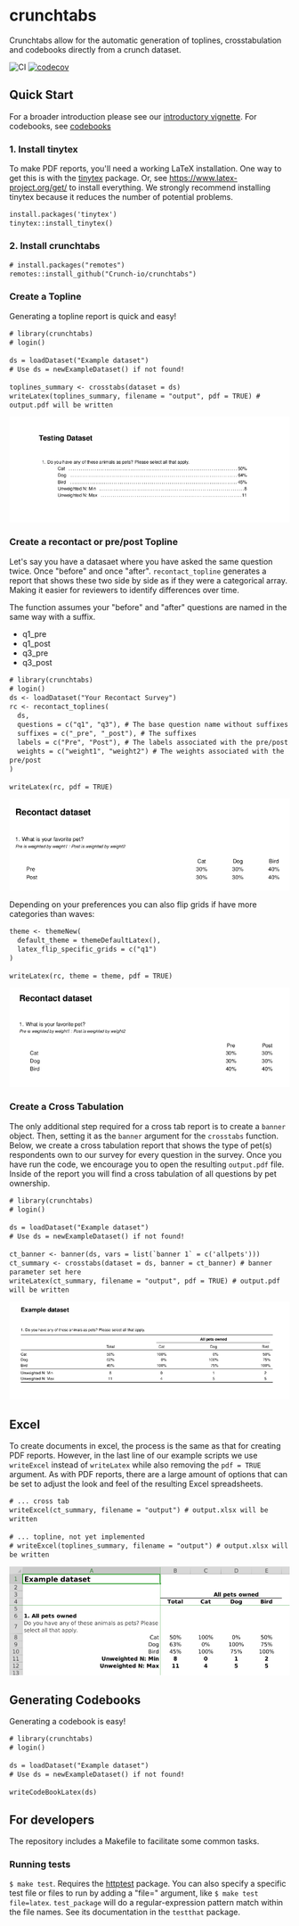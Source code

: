 # crunchtabs

Crunchtabs allow for the automatic generation of toplines, crosstabulation and codebooks directly from a crunch dataset. 

![CI](https://github.com/Crunch-io/crunchtabs/workflows/CI/badge.svg?branch=master) [![codecov](https://codecov.io/gh/Crunch-io/crunchtabs/branch/master/graph/badge.svg)](https://codecov.io/gh/Crunch-io/crunchtabs)

## Quick Start

For a broader introduction please see our [introductory vignette](https://crunch-io.github.io/crunchtabs/articles/Overview.html). For codebooks, see [codebooks](https://crunch-io.github.io/crunchtabs/articles/Codebooks.html)

### 1. Install tinytex

To make PDF reports, you'll need a working LaTeX installation. One way to get this is with the [tinytex](https://yihui.name/tinytex/) package. Or, see https://www.latex-project.org/get/ to install everything. We strongly recommend installing tinytex because it reduces the number of potential problems. 

```
install.packages('tinytex')
tinytex::install_tinytex()
```

### 2. Install crunchtabs

```
# install.packages("remotes")
remotes::install_github("Crunch-io/crunchtabs")
```

### Create a Topline

Generating a topline report is quick and easy! 

```
# library(crunchtabs)
# login()

ds = loadDataset("Example dataset")
# Use ds = newExampleDataset() if not found!

toplines_summary <- crosstabs(dataset = ds)
writeLatex(toplines_summary, filename = "output", pdf = TRUE) # output.pdf will be written 
```

![Topline Example from the Example Dataset](vignettes/example-001-topline.png)

### Create a recontact or pre/post Topline

Let's say you have a datasaet where you have asked the same question twice. Once "before" and once "after". `recontact_topline` generates a report that shows these two side by side as if they were a categorical array. Making it easier for reviewers to identify differences over time. 

The function assumes your "before" and "after" questions are named in the same way with a suffix. 

- q1_pre
- q1_post
- q3_pre
- q3_post

```
# library(crunchtabs)
# login()
ds <- loadDataset("Your Recontact Survey")
rc <- recontact_toplines(
  ds, 
  questions = c("q1", "q3"), # The base question name without suffixes
  suffixes = c("_pre", "_post"), # The suffixes
  labels = c("Pre", "Post"), # The labels associated with the pre/post
  weights = c("weight1", "weight2") # The weights associated with the pre/post
)

writeLatex(rc, pdf = TRUE)
```

![Recontact Example](vignettes/example-012-recontact-default.png)

Depending on your preferences you can also flip grids if have more categories than waves:

```
theme <- themeNew(
  default_theme = themeDefaultLatex(), 
  latex_flip_specific_grids = c("q1")
)

writeLatex(rc, theme = theme, pdf = TRUE)
```

![Recontact Example - Flipped Grid](vignettes/example-013-recontact-flipped-grid.png)

### Create a Cross Tabulation

The only additional step required for a cross tab report is to create a `banner` object. Then, setting it as the `banner` argument for the `crosstabs` function. Below, we create a cross tabulation report that shows the type of pet(s) respondents own to our survey for every question in the survey. Once you have run the code, we encourage you to open the resulting `output.pdf` file. Inside of the report you will find a cross tabulation of all questions by pet ownership.

```
# library(crunchtabs)
# login()

ds = loadDataset("Example dataset")
# Use ds = newExampleDataset() if not found!

ct_banner <- banner(ds, vars = list(`banner 1` = c('allpets')))
ct_summary <- crosstabs(dataset = ds, banner = ct_banner) # banner parameter set here
writeLatex(ct_summary, filename = "output", pdf = TRUE) # output.pdf will be written 
```

![Cross Tabulation Example from the Example Dataset](vignettes/example-002-crosstabs.png)


## Excel

To create documents in excel, the process is the same as that for creating PDF reports. However, in the last line of our example scripts we use `writeExcel` instead of `writeLatex` while also removing the `pdf = TRUE` argument. As with PDF reports, there are a large amount of options that can be set to adjust the look and feel of the resulting Excel spreadsheets. 

```
# ... cross tab
writeExcel(ct_summary, filename = "output") # output.xlsx will be written 

# ... topline, not yet implemented
# writeExcel(toplines_summary, filename = "output") # output.xlsx will be written 
```

![Cross Tabulation Excel Example from the Example Dataset](vignettes/example-003-excel-ct.png)


## Generating Codebooks 

Generating a codebook is easy! 

```
# library(crunchtabs)
# login()

ds = loadDataset("Example dataset")
# Use ds = newExampleDataset() if not found!

writeCodeBookLatex(ds)
```


## For developers

The repository includes a Makefile to facilitate some common tasks.

### Running tests

`$ make test`. Requires the [httptest](https://github.com/nealrichardson/httptest) package. You can also specify a specific test file or files to run by adding a "file=" argument, like `$ make test file=latex`. `test_package` will do a regular-expression pattern match within the file names. See its documentation in the `testthat` package.
